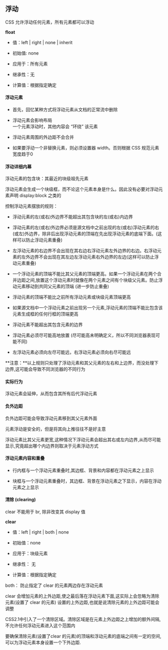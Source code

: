 ## 浮动

CSS 允许浮动任何元素，所有元素都可以浮动

**float**

- 值：left | right | none | inherit

- 初始值: none
- 应用于：所有元素
- 继承性：无
- 计算值：根据指定确定

#### 浮动元素

- 首先，回忆某种方式将浮动元素从文档的正常流中删除
- 浮动元素会影响布局\
    一个元素浮动时，其他内容会 “环绕” 该元素

- 浮动元素周围的外边距不会合并
- 如果要浮动一个非替换元素，则必须设置器 width。否则根据 CSS 规范元素宽度趋于0 

#### 浮动详细内幕
浮动元素的包含块：其最近的块级祖先元素

浮动元素会生成一个块级框，而不论这个元素本身是什么。因此没有必要对浮动元素声明 display:block 之类的

控制浮动元素摆放的规则：

- 浮动元素的左(或右)外边界不能超出其包含块的左(或右)内边界

- 浮动元素的左(或右)外边界必须是源文档中之前出现的左(或右)浮动元素的右(或左)外边界，除非后出现浮动元素的顶端在先出现浮动元素的底端下面。(这样可以防止浮动元素重叠)

- 左浮动元素的右边界不会出现在其右边右浮动元素左外边界的右边。右浮动元素的左外边界不会出现在其左边左浮动元素右外边界的左边(这样可以防止浮动元素重叠)

- 一个浮动元素的顶端不能比其父元素的顶端更高。如果一个浮动元素在两个合并边距之间,放置这个浮动元素时就像在两个元素之间有个块级父元素。防止浮动元素移动到共同父元素的顶端 (进一步防止重叠)

- 浮动元素的顶端不能比之前所有浮动元素或块级元素顶端更高

- 如果源文档中一个浮动元素之前出现另一个元素,浮动元素的顶端不能比包含该元素生成框的任何行框的顶端更高

- 浮动元素不能超出其包含元素的边界

- 浮动元素必须尽可能高地放置 (尽可能高未明确定义，所以不同浏览器表现可能不同)

- 左浮动元素必须向左尽可能远，右浮动元素必须向右尽可能远

**注意：**以上规则只处理了浮动元素和其父元素的左右和上边界，而没处理下边界,这可能会导致不同浏览器的不同行为

#### 实际行为
浮动元素会延伸，从而包含其所有后代浮动元素

#### 负外边距
负外边距可能会导致浮动元素移到其父元素外面

元素浮动是安全的，但是将其向上推往往不是好主意

浮动元素比其父元素更宽,这种情况下浮动元素会超出其右或左内边界,从而尽可能显示,究竟超出哪个内边界则取决于元素浮动方式 

#### 浮动元素内容和重叠
- 行内框与一个浮动元素重叠时,其边框、背景和内容都在浮动元素之上显示

- 块框与一个浮动元素重叠时，其边框、背景在浮动元素之下显示，内容在浮动元素之上显示

#### 清除 (clearing)
clear 不能用于 br, 除非改变其 display 值

**clear**
- 值：left | right | both | none

- 初始值：none
- 应用于：块级元素
- 继承性： 无
- 计算值：根据指定确定

both： 防止指定了 clear 的元素两边存在浮动元素

clear 会增加元素的上外边距,使之最后落在浮动元素下面,这实际上会忽略为清除元素(设置了 clear 的元素) 设置的上外边距,也就是说清除元素的上外边距可能会调整

CSS2.1中引入了一个清除区域。清除区域是在元素上外边距之上增加的额外间隔,不允许任何浮动元素进入这个范围内

要确保清除元素(设置了clear 的元素)的顶端和浮动元素的底端之间有一定的空间,可以为浮动元素本身设置一个下外边距.
